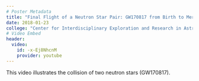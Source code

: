 ```yaml
---
# Poster Metadata
title: "Final Flight of a Neutron Star Pair: GW170817 from Birth to Merger in Galaxy NGC 4993"
date: 2018-01-23
college: "Center for Interdisciplinary Exploration and Research in Astrophysics"
# Video Embed
header:
  video:
    id: -x-Ej8NhcnM
    provider: youtube
---
```

This video illustrates the collision of two neutron stars (GW170817).
